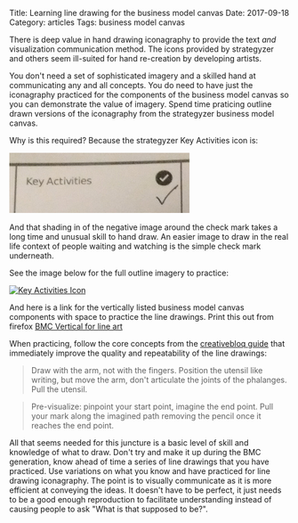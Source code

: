 Title: Learning line drawing for the business model canvas
Date:  2017-09-18
Category: articles
Tags: business model canvas


There is deep value in hand drawing iconagraphy to provide the text
*and* visualization communication method. The icons provided by
strategyzer and others seem ill-suited for hand re-creation by
developing artists.

You don't need a set of sophisticated imagery and a skilled hand at
communicating any and all concepts. You do need to have just the
iconagraphy practiced for the components of the business model canvas so
you can demonstrate the value of imagery. Spend time praticing outline
drawn versions of the iconagraphy from the strategyzer business model
canvas. 

Why is this required? Because the strategyzer Key Activities icon is:

![Key Activities Icon](/images/learning/learning_key_activities.jpg)


And that shading in of the negative image around the check mark takes
a long time and unusual skill to hand draw.  An easier image to draw in
the real life context of people waiting and watching is the simple check
mark underneath.


See the image below for the full outline imagery to practice:

[![Key Activities
Icon](/images/learning/thumbnails/learning_bmc_line_icons.jpg)](/images/learning/learning_bmc_line_icons.jpg)


And here is a link for the vertically listed business model canvas
components with space to practice the line drawings. Print this out from
firefox [BMC Vertical for line
art](/images/learning/business_model_canvas_top_to_bottom.png)



When practicing, follow the core concepts from the [creativebloq guide](
http://www.creativebloq.com/illustration/how-draw-basic-shapes-31619534)
that immediately improve the quality and repeatability of the line
drawings:

>Draw with the arm, not with the fingers.
>Position the utensil like writing, but move the arm, don't articulate
>the joints of the phalanges.
>Pull the utensil.

>Pre-visualize: pinpoint your start point, imagine the end point.
>Pull your mark along the imagined path removing the pencil once it
>reaches the end point.

All that seems needed for this juncture is a basic level of skill and
knowledge of what to draw. Don't try and make it up during the BMC
generation, know ahead of time a series of line drawings that you have
practiced. Use variations on what you know and have practiced for line
drawing iconagraphy. The point is to visually communicate as it is more
efficient at conveying the ideas. It doesn't have to be perfect, it just
needs to be a good enough reproduction to facilitate understanding
instead of causing people to ask "What is that supposed to be?".


